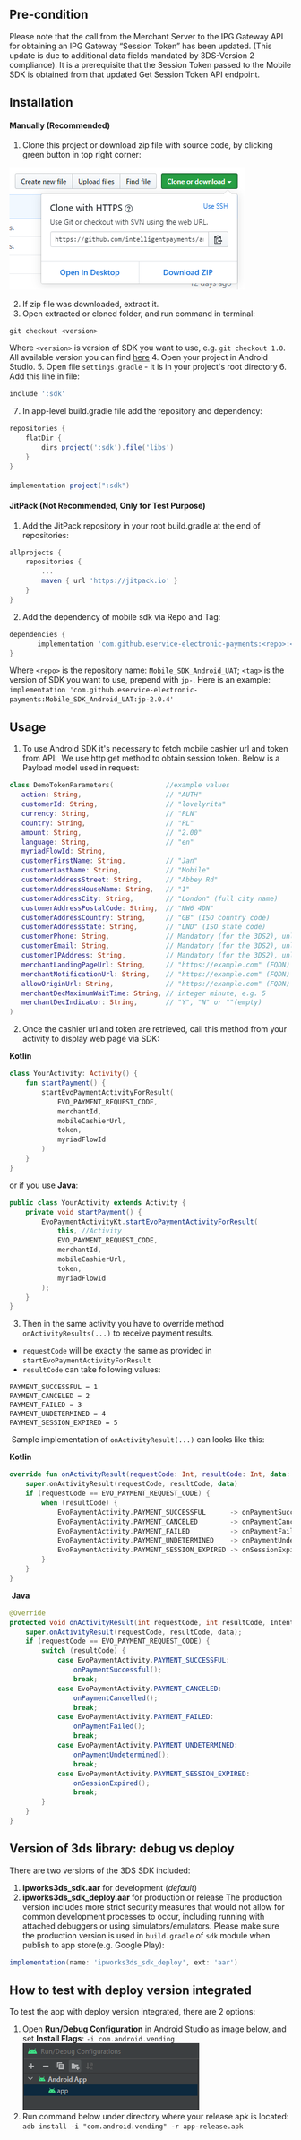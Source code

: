 ## Pre-condition

Please note that the call from the Merchant Server to the IPG Gateway API for obtaining an IPG Gateway “Session Token” has been updated. (This update is due to additional data fields mandated by 3DS-Version 2 compliance). It is a prerequisite that the Session Token passed to the Mobile SDK is obtained from that updated Get Session Token API endpoint.

## Installation

#### Manually (Recommended)

1. Clone this project or download zip file with source code, by clicking green button in top right corner:

![Download Button](readMeImages/cloneOrDownload.PNG)

2. If zip file was downloaded, extract it.
3. Open extracted or cloned folder, and run command in terminal:
```
git checkout <version>
```
Where `<version>` is version of SDK you want to use, e.g. `git checkout 1.0`.
All available version you can find [here](https://github.com/eservice-electronic-payments/Mobile_SDK_Android_UAT/releases)
4. Open your project in Android Studio.
5. Open file `settings.gradle` - it is in your project's root directory
6. Add this line in file:
```groovy
include ':sdk'
```
7. In app-level build.gradle file add the repository and dependency:
```groovy
repositories {
    flatDir {
        dirs project(':sdk').file('libs')
    }
}

implementation project(":sdk")
``` 

#### JitPack (Not Recommended, Only for Test Purpose)

1. Add the JitPack repository in your root build.gradle at the end of repositories:

```groovy
allprojects {
    repositories {
        ...
        maven { url 'https://jitpack.io' }
    }
}
```
2. Add the dependency of mobile sdk via Repo and Tag:

```groovy
dependencies {
       implementation 'com.github.eservice-electronic-payments:<repo>:<tag>'
}
```

Where `<repo>` is the repository name: `Mobile_SDK_Android_UAT`; `<tag>` is the version of SDK you want to use, prepend with `jp-`. Here is an example: 
```implementation 'com.github.eservice-electronic-payments:Mobile_SDK_Android_UAT:jp-2.0.4'```

## Usage

1. To use Android SDK it's necessary to fetch mobile cashier url and token from API:
​
We use http get method to obtain session token. Below is a Payload model used in request:
​
```kotlin
class DemoTokenParameters(             //example values
   action: String,                     // "AUTH"
   customerId: String,                 // "lovelyrita"
   currency: String,                   // "PLN"
   country: String,                    // "PL"
   amount: String,                     // "2.00"
   language: String,                   // "en"
   myriadFlowId: String,
   customerFirstName: String,          // "Jan"
   customerLastName: String,           // "Mobile"
   customerAddressStreet: String,      // "Abbey Rd"
   customerAddressHouseName: String,   // "1"
   customerAddressCity: String,        // "London" (full city name)
   customerAddressPostalCode: String,  // "NW6 4DN"
   customerAddressCountry: String,     // "GB" (ISO country code)
   customerAddressState: String,       // "LND" (ISO state code)
   customerPhone: String,              // Mandatory (for the 3DS2), unless not available
   customerEmail: String,              // Mandatory (for the 3DS2), unless not available
   customerIPAddress: String,          // Mandatory (for the 3DS2), unless not available
   merchantLandingPageUrl: String,     // "https://example.com" (FQDN)
   merchantNotificationUrl: String,    // "https://example.com" (FQDN)
   allowOriginUrl: String,             // "https://example.com" (FQDN)
   merchantDecMaximumWaitTime: String, // integer minute, e.g. 5
   merchantDecIndicator: String,       // "Y", "N" or ""(empty)
)
```

2. Once the cashier url and token are retrieved, call this method from your activity to display web page via SDK:
​

**Kotlin**
```kotlin
class YourActivity: Activity() {
    fun startPayment() {
        startEvoPaymentActivityForResult(
            EVO_PAYMENT_REQUEST_CODE,
            merchantId,
            mobileCashierUrl,
            token,
            myriadFlowId
        )
    }
}
```
or if you use **Java**:
```java
public class YourActivity extends Activity {
    private void startPayment() {
        EvoPaymentActivityKt.startEvoPaymentActivityForResult(
            this, //Activity
            EVO_PAYMENT_REQUEST_CODE,
            merchantId,
            mobileCashierUrl,
            token,
            myriadFlowId
        );
    }
}
```
3. Then in the same activity you have to override method `onActivityResults(...)` to receive payment results.
​
- `requestCode` will be exactly the same  as provided in `startEvoPaymentActivityForResult`
- `resultCode` can take following values:
```
PAYMENT_SUCCESSFUL = 1
PAYMENT_CANCELED = 2
PAYMENT_FAILED = 3
PAYMENT_UNDETERMINED = 4
PAYMENT_SESSION_EXPIRED = 5
```
​
Sample implementation of `onActivityResult(...)` can looks like this:
​

**Kotlin**
```kotlin
override fun onActivityResult(requestCode: Int, resultCode: Int, data: Intent?) {
    super.onActivityResult(requestCode, resultCode, data)
    if (requestCode == EVO_PAYMENT_REQUEST_CODE) {
        when (resultCode) {
            EvoPaymentActivity.PAYMENT_SUCCESSFUL      -> onPaymentSuccessful()
            EvoPaymentActivity.PAYMENT_CANCELED        -> onPaymentCancelled()
            EvoPaymentActivity.PAYMENT_FAILED          -> onPaymentFailed()
            EvoPaymentActivity.PAYMENT_UNDETERMINED    -> onPaymentUndetermined()
            EvoPaymentActivity.PAYMENT_SESSION_EXPIRED -> onSessionExpired()
        }
    }
}
```
​
**Java**
```java
@Override
protected void onActivityResult(int requestCode, int resultCode, Intent data) {
    super.onActivityResult(requestCode, resultCode, data);
    if (requestCode == EVO_PAYMENT_REQUEST_CODE) {
        switch (resultCode) {
            case EvoPaymentActivity.PAYMENT_SUCCESSFUL:
                onPaymentSuccessful();
                break;
            case EvoPaymentActivity.PAYMENT_CANCELED:
                onPaymentCancelled();
                break;
            case EvoPaymentActivity.PAYMENT_FAILED:
                onPaymentFailed();
                break;
            case EvoPaymentActivity.PAYMENT_UNDETERMINED:
                onPaymentUndetermined();
                break;
            case EvoPaymentActivity.PAYMENT_SESSION_EXPIRED:
                onSessionExpired();
                break;
        }
    }
}
```

## Version of 3ds library: debug vs deploy
There are two versions of the 3DS SDK included: 
1. **ipworks3ds_sdk.aar** for development (*default*)
2. **ipworks3ds_sdk_deploy.aar** for production or release
The production version includes more strict security measures that would not allow for common development processes to occur, including running with attached debuggers or using simulators/emulators.
Please make sure the production version is used in `build.gradle` of `sdk` module when publish to app store(e.g. Google Play):
```groovy
implementation(name: 'ipworks3ds_sdk_deploy', ext: 'aar')
```

## How to test with deploy version integrated
To test the app with deploy version integrated, there are 2 options:
1. Open **Run/Debug Configuration** in Android Studio as image below, and set **Install Flags**: `-i com.android.vending`
   ![Run/Debug Configurations](readMeImages/run-debug-configurations.PNG)
2. Run command below under directory where your release apk is located:
   `adb install -i "com.android.vending" -r app-release.apk` 
